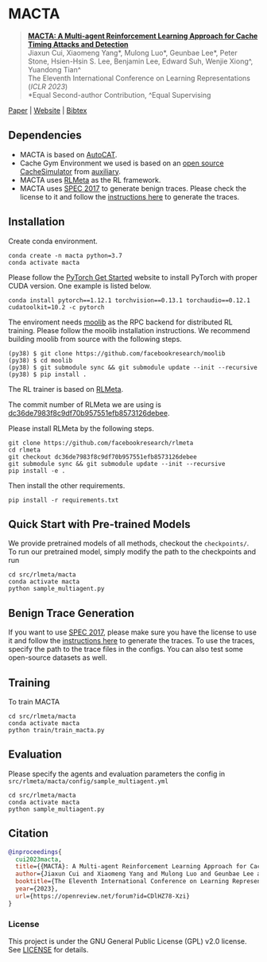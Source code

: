 # MACTA

> [**MACTA: A Multi-agent Reinforcement Learning Approach for Cache Timing Attacks and Detection**](https://openreview.net/forum?id=CDlHZ78-Xzi)\
> Jiaxun Cui, Xiaomeng Yang*, Mulong Luo*, Geunbae Lee*, Peter Stone, Hsien-Hsin S. Lee, Benjamin Lee, Edward Suh, Wenjie Xiong^, Yuandong Tian^\
> The Eleventh International Conference on Learning Representations (_ICLR 2023_)\
> \*Equal Second-author Contribution, ^Equal Supervising

[Paper](https://openreview.net/pdf?id=CDlHZ78-Xzi) | [Website]() | [Bibtex](#citation)

## Dependencies

* MACTA is based on [AutoCAT](https://github.com/facebookresearch/AutoCAT).
* Cache Gym Environment we used is based on an [open source CacheSimulator](https://github.com/auxiliary/CacheSimulator) from [auxiliary](https://github.com/auxiliary).
* MACTA uses [RLMeta](https://github.com/facebookresearch/rlmeta) as the RL framework.
* MACTA uses [SPEC 2017](https://www.spec.org/cpu2017/) to generate benign traces. Please check the license to it and follow the [instructions here](https://code.vt.edu/bearhw-public/rl-mem-trace) to generate the traces.

## Installation

Create conda environment.

```
conda create -n macta python=3.7
conda activate macta
```

Please follow the [PyTorch Get Started](https://pytorch.org/get-started/locally/) website to install PyTorch with proper CUDA version. One example is listed below.

```
conda install pytorch==1.12.1 torchvision==0.13.1 torchaudio==0.12.1 cudatoolkit=10.2 -c pytorch
```

The enviroment needs [moolib](https://github.com/facebookresearch/moolib) as the RPC backend for distributed RL training. Please follow the moolib installation instructions.
We recommend building moolib from source with the following steps.

```
(py38) $ git clone https://github.com/facebookresearch/moolib
(py38) $ cd moolib
(py38) $ git submodule sync && git submodule update --init --recursive
(py38) $ pip install .
```

The RL trainer is based on [RLMeta](https://github.com/facebookresearch/rlmeta).

The commit number of RLMeta we are using is [dc36de7983f8c9df70b957551efb8573126debee](https://github.com/facebookresearch/rlmeta/commit/dc36de7983f8c9df70b957551efb8573126debee).

Please install RLMeta by the following steps.

```
git clone https://github.com/facebookresearch/rlmeta
cd rlmeta
git checkout dc36de7983f8c9df70b957551efb8573126debee
git submodule sync && git submodule update --init --recursive
pip install -e .
```

Then install the other requirements.

```
pip install -r requirements.txt
```

## Quick Start with Pre-trained Models
We provide pretrained models of all methods, checkout the `checkpoints/`.
To run our pretrained model, simply modify the path to the checkpoints and run
```
cd src/rlmeta/macta
conda activate macta
python sample_multiagent.py
```

## Benign Trace Generation
If you want to use [SPEC 2017](https://www.spec.org/cpu2017/), please make sure you have the license to use it and follow the [instructions here](https://code.vt.edu/bearhw-public/rl-mem-trace) to generate the traces. To use the traces, specify the path to the trace files in the configs. You can also test some open-source datasets as well.

## Training
To train MACTA
```
cd src/rlmeta/macta
conda activate macta
python train/train_macta.py
```

## Evaluation
Please specify the agents and evaluation parameters the config in `src/rlmeta/macta/config/sample_multiagent.yml`
```
cd src/rlmeta/macta
conda activate macta
python sample_multiagent.py
```

## Citation
```bibtex
@inproceedings{
  cui2023macta,
  title={{MACTA}: A Multi-agent Reinforcement Learning Approach for Cache Timing Attacks and Detection},
  author={Jiaxun Cui and Xiaomeng Yang and Mulong Luo and Geunbae Lee and Peter Stone and Hsien-Hsin S. Lee and Benjamin Lee and G. Edward Suh and Wenjie Xiong and Yuandong Tian},
  booktitle={The Eleventh International Conference on Learning Representations },
  year={2023},
  url={https://openreview.net/forum?id=CDlHZ78-Xzi}
}
```

### License

This project is under the GNU General Public License (GPL) v2.0 license. See [LICENSE](LICENSE) for details.
